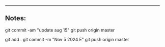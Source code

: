 ----

## Notes:

git commit -am "update aug 15"
git push origin master

git add .
git commit -m "Nov 5 2024 E"
git push origin master
